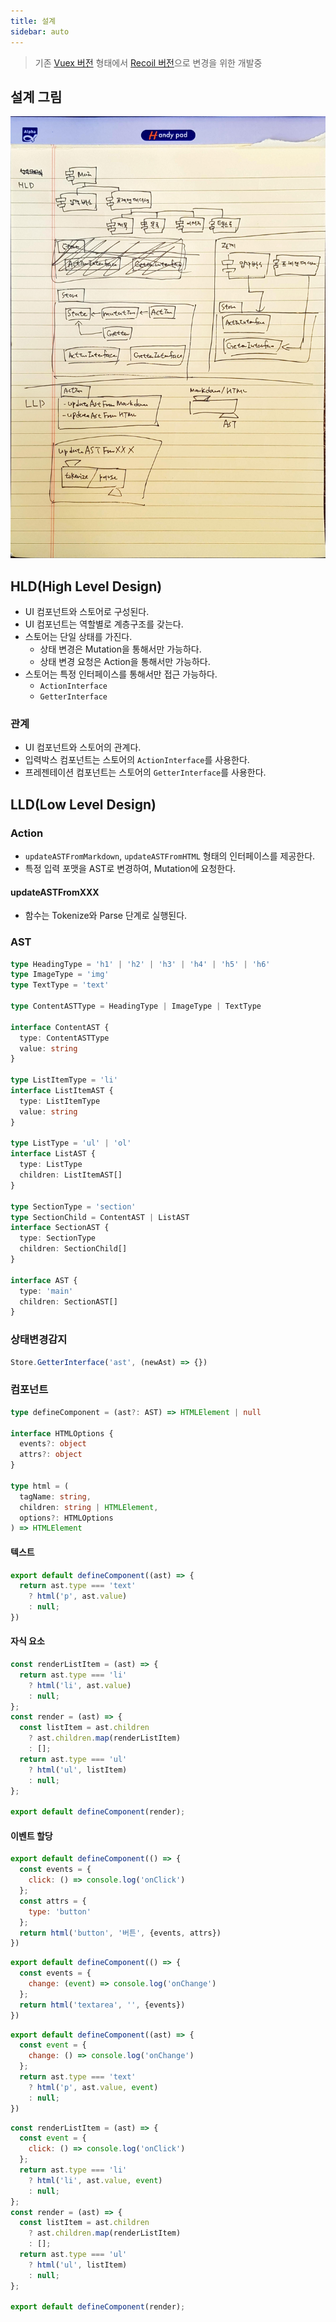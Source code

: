 ```yaml
---
title: 설계
sidebar: auto
---
```


> 기존 [Vuex 버전](/src/component/vuex-feature/) 형태에서 [Recoil 버전](/src/component/recoil-feature/)으로 변경을 위한 개발중

## 설계 그림
![설계 그림](./presentation-design.jpeg)

## HLD(High Level Design)
- UI 컴포넌트와 스토어로 구성된다.
- UI 컴포넌트는 역할별로 계층구조를 갖는다.
- 스토어는 단일 상태를 가진다.
  - 상태 변경은 Mutation을 통해서만 가능하다.
  - 상태 변경 요청은 Action을 통해서만 가능하다.
- 스토어는 특정 인터페이스를 통해서만 접근 가능하다.
  - `ActionInterface`
  - `GetterInterface`

### 관계
- UI 컴포넌트와 스토어의 관계다.
- 입력박스 컴포넌트는 스토어의 `ActionInterface`를 사용한다.
- 프레젠테이션 컴포넌트는 스토어의 `GetterInterface`를 사용한다.

## LLD(Low Level Design)
### Action
- `updateASTFromMarkdown`, `updateASTFromHTML` 형태의 인터페이스를 제공한다.
- 특정 입력 포맷을 AST로 변경하여, Mutation에 요청한다.

#### updateASTFromXXX
- 함수는 Tokenize와 Parse 단계로 실행된다.

### AST
```ts
type HeadingType = 'h1' | 'h2' | 'h3' | 'h4' | 'h5' | 'h6'
type ImageType = 'img'
type TextType = 'text'

type ContentASTType = HeadingType | ImageType | TextType  

interface ContentAST {
  type: ContentASTType
  value: string
}

type ListItemType = 'li'
interface ListItemAST {
  type: ListItemType
  value: string
}

type ListType = 'ul' | 'ol'
interface ListAST {
  type: ListType
  children: ListItemAST[]
}

type SectionType = 'section'
type SectionChild = ContentAST | ListAST
interface SectionAST {
  type: SectionType
  children: SectionChild[]
}

interface AST {
  type: 'main'
  children: SectionAST[]
}
```

### 상태변경감지
```js
Store.GetterInterface('ast', (newAst) => {})
```

### 컴포넌트
```ts
type defineComponent = (ast?: AST) => HTMLElement | null

interface HTMLOptions {
  events?: object
  attrs?: object
}

type html = (
  tagName: string,
  children: string | HTMLElement,
  options?: HTMLOptions
) => HTMLElement
```

#### 텍스트
```js
export default defineComponent((ast) => {
  return ast.type === 'text'
    ? html('p', ast.value)
    : null;
})
```

#### 자식 요소
```js
const renderListItem = (ast) => {
  return ast.type === 'li'
    ? html('li', ast.value)
    : null;
};
const render = (ast) => {
  const listItem = ast.children
    ? ast.children.map(renderListItem)
    : []; 
  return ast.type === 'ul'
    ? html('ul', listItem)
    : null;
};

export default defineComponent(render);
```

#### 이벤트 할당
```js
export default defineComponent(() => {
  const events = {
    click: () => console.log('onClick')
  };
  const attrs = {
    type: 'button'
  };
  return html('button', '버튼', {events, attrs})
})
```

```js
export default defineComponent(() => {
  const events = {
    change: (event) => console.log('onChange')
  };
  return html('textarea', '', {events})
})
```

```js
export default defineComponent((ast) => {
  const event = {
    change: () => console.log('onChange')
  };
  return ast.type === 'text'
    ? html('p', ast.value, event)
    : null;
})
```

```js
const renderListItem = (ast) => {
  const event = {
    click: () => console.log('onClick')
  };
  return ast.type === 'li'
    ? html('li', ast.value, event)
    : null;
};
const render = (ast) => {
  const listItem = ast.children
    ? ast.children.map(renderListItem)
    : []; 
  return ast.type === 'ul'
    ? html('ul', listItem)
    : null;
};

export default defineComponent(render);
```
